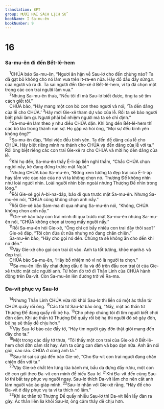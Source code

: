 ```yaml
---
translation: BPT
group: MƯƠI HAI SÁCH LỊCH SỬ
bookName: I Sa-mu-ên 
bookNumber: 9
---
```


<div class="title"><h1>16</h1><h3>Sa-mu-ên đi đến Bết-lê-hem</h3></div>
<span class="verse 1sa_16_1"> <sup>1</sup>CHÚA bảo Sa-mu-ên, “Ngươi ân hận về Sau-lơ cho đến chừng nào? Ta đã gạt bỏ không cho nó làm vua trên Ít-ra-en nữa. Hãy đổ dầu đầy sừng<a data-toggle="tooltip" data-placement="bottom" title="Sừng của thú vật thường rỗng ruột và dùng làm chai đựng dầu.">⚓</a> của ngươi và ra đi. Ta sai ngươi đến Gie-xê ở Bết-lê-hem, vì ta đã chọn một trong các con trai người làm vua.”<br/></span>
<span class="verse 1sa_16_2"> <sup>2</sup>Nhưng Sa-mu-ên thưa, “Nếu tôi đi mà Sau-lơ biết được, ông ta sẽ tìm cách giết tôi.”<br/> CHÚA bảo, “Hãy mang một con bò con theo ngươi và nói, ‘Ta đến dâng của lễ cho CHÚA.’</span>
<span class="verse 1sa_16_3"><sup>3</sup>Hãy mời Gie-xê tham dự vào của lễ. Rồi ta sẽ bảo ngươi biết phải làm gì. Ngươi phải bổ nhiệm người mà ta sẽ chỉ định.”<br/></span>
<span class="verse 1sa_16_4"> <sup>4</sup>Sa-mu-ên làm theo y như điều CHÚA dặn. Khi ông đến Bết-lê-hem thì các bô lão trong thành run sợ. Họ gặp và hỏi ông, “Mọi sự đều bình yên không ông?”<br/></span>
<span class="verse 1sa_16_5"> <sup>5</sup>Sa-mu-ên đáp, “Mọi việc đều bình yên. Ta đến để dâng của lễ cho CHÚA. Hãy biệt riêng mình ra thánh cho CHÚA và đến dâng của lễ với ta.” Rồi ông biệt riêng các con trai Gie-xê ra cho CHÚA và mời họ đến dâng của lễ.<br/></span>
<span class="verse 1sa_16_6"> <sup>6</sup>Khi họ đến, Sa-mu-ên thấy Ê-li-áp liền nghĩ thầm, “Chắc CHÚA chọn người nầy, kẻ đang đứng trước mặt Ngài.”<br/></span>
<span class="verse 1sa_16_7"> <sup>7</sup>Nhưng CHÚA bảo Sa-mu-ên, “Đừng xem tướng tá đẹp trai của Ê-li-áp hay tầm vóc cao ráo của nó vì ta không chọn nó. Thượng Đế không nhìn như loài người nhìn. Loài người nhìn bên ngoài nhưng Thượng Đế nhìn trong lòng.”<br/></span>
<span class="verse 1sa_16_8"> <sup>8</sup>Rồi Gie-xê gọi A-bi-na-đáp, bảo đi qua trước mặt Sa-mu-ên. Nhưng Sa-mu-ên nói, “CHÚA cũng không chọn anh nầy.”<br/></span>
<span class="verse 1sa_16_9"> <sup>9</sup>Rồi Gie-xê bảo Sam-ma đi qua nhưng Sa-mu-ên nói, “Không, CHÚA không chọn anh nầy.”<br/></span>
<span class="verse 1sa_16_10"> <sup>10</sup>Gie-xê bảo bảy con trai mình đi qua trước mặt Sa-mu-ên nhưng Sa-mu-ên nói, “CHÚA không chọn ai trong mấy người nầy.”<br/></span>
<span class="verse 1sa_16_11"> <sup>11</sup>Rồi Sa-mu-ên hỏi Gie-xê, “Ông chỉ có bấy nhiêu con trai đây thôi sao?”<br/> Gie-xê đáp, “Tôi còn đứa út nữa nhưng nó đang chăn chiên.”<br/> Sa-mu-ên bảo, “Hãy cho gọi nó đến. Chúng ta sẽ không ăn cho đến khi nó đến.”<br/></span>
<span class="verse 1sa_16_12"> <sup>12</sup>Vậy Gie-xê cho gọi con trai út vào. Anh ta tốt tướng, khỏe mạnh<a data-toggle="tooltip" data-placement="bottom" title="Bản Hê-bơ-rơ ghi “hồng hào,” hay “tóc hung hung đỏ.”">⚓</a> và đẹp trai.<br/> CHÚA bảo Sa-mu-ên, “Hãy bổ nhiệm nó vì nó là người ta chọn.”<br/></span>
<span class="verse 1sa_16_13"> <sup>13</sup>Sa-mu-ên liền lấy chai đựng dầu ô liu và đổ trên đầu con trai út của Gie-xê trước mặt các người anh. Từ hôm đó trở đi Thần Linh của CHÚA hành động trên Đa-vít. Còn Sa-mu-ên lên đường trở về Ra-ma.<br/></span>
<div class="title"><h3>Đa-vít phục vụ Sau-lơ</h3></div>
<span class="verse 1sa_16_14"> <sup>14</sup>Nhưng Thần Linh CHÚA vừa rời khỏi Sau-lơ thì liền có một ác thần từ CHÚA quấy rối ông.</span>
<span class="verse 1sa_16_15"><sup>15</sup>Các tôi tớ Sau-lơ bảo ông, “Nầy, một ác thần từ Thượng Đế đang quấy rối bệ hạ.</span>
<span class="verse 1sa_16_16"><sup>16</sup>Cho phép chúng tôi đi tìm người biết chơi đờn cầm. Khi ác thần từ Thượng Đế quấy rối bệ hạ thì người đó sẽ gảy đờn, bệ hạ sẽ thấy dễ chịu hơn.”<br/></span>
<span class="verse 1sa_16_17"> <sup>17</sup>Vậy Sau-lơ bảo các đầy tớ, “Hãy tìm người gảy đờn thật giỏi mang đến đây cho ta.”<br/></span>
<span class="verse 1sa_16_18"> <sup>18</sup>Một trong các đầy tớ thưa, “Tôi thấy một con trai của Gie-xê ở Bết-lê-hem chơi đờn cầm rất hay. Anh ta cũng can đảm và bạo dạn nữa. Anh ăn nói giỏi, cao ráo. CHÚA ở cùng anh ta.”<br/></span>
<span class="verse 1sa_16_19"> <sup>19</sup>Sau-lơ sai sứ giả đến bảo Gie-xê, “Cho Đa-vít con trai ngươi đang chăn chiên đến với ta.”<br/></span>
<span class="verse 1sa_16_20"> <sup>20</sup>Vậy Gie-xê chất lên lưng lừa bánh mì, bầu da đựng đầy rượu, một con dê con gởi theo Đa-vít con mình để biếu Sau-lơ.</span>
<span class="verse 1sa_16_21"><sup>21</sup>Khi Đa-vít đến cùng Sau-lơ thì bắt tay phục vụ người ngay. Sau-lơ thích Đa-vít lắm cho nên cắt anh làm người vác áo giáp mình.</span>
<span class="verse 1sa_16_22"><sup>22</sup>Sau-lơ nhắn với Gie-xê rằng, “Hãy để cho Đa-vít ở đây phục vụ ta vì ta thích nó lắm.”<br/></span>
<span class="verse 1sa_16_23"> <sup>23</sup>Khi ác thần từ Thượng Đế quấy nhiễu Sau-lơ thì Đa-vít liền lấy đàn ra gảy. Ác thần liền lìa khỏi Sau-lơ, ông cảm thấy dễ chịu hơn.<br/></span>
